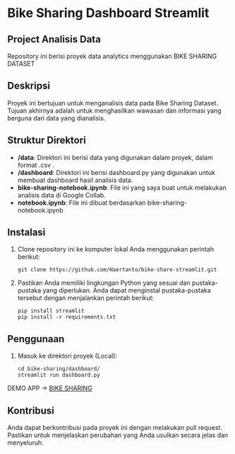# Bike Sharing Dashboard Streamlit

## Project Analisis Data

Repository ini berisi proyek data analytics menggunakan BIKE SHARING DATASET

## Deskripsi

Proyek ini bertujuan untuk menganalisis data pada Bike Sharing Dataset. Tujuan akhirnya adalah untuk menghasilkan wawasan dan informasi yang berguna dari data yang dianalisis.

## Struktur Direktori

- **/data**: Direktori ini berisi data yang digunakan dalam proyek, dalam format .csv .
- **/dashboard**: Direktori ini berisi dashboard.py yang digunakan untuk membuat dashboard hasil analisis data.
- **bike-sharing-notebook.ipynb**: File ini yang saya buat untuk melakukan analisis data di Google Collab.
- **notebook.ipynb**: File ini dibuat berdasarkan bike-sharing-notebook.ipynb

## Instalasi

1. Clone repository ini ke komputer lokal Anda menggunakan perintah berikut:

   ```shell
   git clone https://github.com/Haertanto/bike-share-streamlit.git
   ```

2. Pastikan Anda memiliki lingkungan Python yang sesuai dan pustaka-pustaka yang diperlukan. Anda dapat menginstal pustaka-pustaka tersebut dengan menjalankan perintah berikut:

    ```shell
    pip install streamlit
    pip install -r requirements.txt
    ```

## Penggunaan
1. Masuk ke direktori proyek (Local):

    ```shell
    cd bike-sharing/dashboard/
    streamlit run dashboard.py
    ```
DEMO APP -> [BIKE SHARING](https://bike-share-app-haertanto.streamlit.app/) 
## Kontribusi
Anda dapat berkontribusi pada proyek ini dengan melakukan pull request. Pastikan untuk menjelaskan perubahan yang Anda usulkan secara jelas dan menyeluruh.


